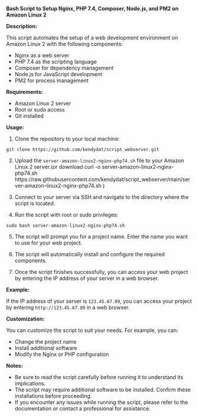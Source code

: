 <div _ngcontent-ng-c3190845649="" class="markdown markdown-main-panel ui-v2-enabled" dir="ltr" style="--animation-duration: 600ms; --fade-animation-function: cubic-bezier(0.05, 0.7, 0.91, 1);"><p data-sourcepos="3:1-3:85"><strong>Bash Script to Setup Nginx, PHP 7.4, Composer, Node.js, and PM2 on Amazon Linux 2</strong></p><p data-sourcepos="5:1-5:16"><strong>Description:</strong></p><p data-sourcepos="7:1-7:113">This script automates the setup of a web development environment on Amazon Linux 2 with the following components:</p><ul data-sourcepos="9:1-14:0">
<li data-sourcepos="9:1-9:23">Nginx as a web server</li>
<li data-sourcepos="10:1-10:35">PHP 7.4 as the scripting language</li>
<li data-sourcepos="11:1-11:36">Composer for dependency management</li>
<li data-sourcepos="12:1-12:36">Node.js for JavaScript development</li>
<li data-sourcepos="13:1-14:0">PM2 for process management</li>
</ul><p data-sourcepos="15:1-15:17"><strong>Requirements:</strong></p><ul data-sourcepos="17:1-20:0">
<li data-sourcepos="17:1-17:23">Amazon Linux 2 server</li>
<li data-sourcepos="18:1-18:21">Root or sudo access</li>
<li data-sourcepos="19:1-20:0">Git installed</li>
</ul><p data-sourcepos="21:1-21:10"><strong>Usage:</strong></p><ol data-sourcepos="23:1-24:0">
<li data-sourcepos="23:1-24:0">Clone the repository to your local machine:</li>
</ol><code-block _nghost-ng-c3863015178="" ng-version="0.0.0-PLACEHOLDER"><!----><div _ngcontent-ng-c3863015178="" class="code-block ng-star-inserted"><!----><pre _ngcontent-ng-c3863015178=""><code _ngcontent-ng-c3863015178="" role="text" data-test-id="code-content" class="code-container no-decoration-radius">git clone https://github.com/kendydat/script_webserver.git
</code></pre><!----><!----><!----><!----></div><!----></code-block><ol data-sourcepos="29:1-34:0" start="2">
<li data-sourcepos="29:1-30:0">
<p data-sourcepos="29:4-29:87">Upload the <code>server-amazon-linux2-nginx-php74.sh</code> file to your Amazon Linux 2 server.(or download <code-block>curl -o server-amazon-linux2-nginx-php74.sh https://raw.githubusercontent.com/kendydat/script_webserver/main/server-amazon-linux2-nginx-php74.sh</code-block>
)</p>
</li>
<li data-sourcepos="31:1-32:0">
<p data-sourcepos="31:4-31:92">Connect to your server via SSH and navigate to the directory where the script is located.</p>
</li>
<li data-sourcepos="33:1-34:0">
<p data-sourcepos="33:4-33:47">Run the script with root or sudo privileges:</p>
</li>
</ol><code-block _nghost-ng-c3863015178="" ng-version="0.0.0-PLACEHOLDER"><!----><div _ngcontent-ng-c3863015178="" class="code-block ng-star-inserted"><!----><pre _ngcontent-ng-c3863015178=""><code _ngcontent-ng-c3863015178="" role="text" data-test-id="code-content" class="code-container no-decoration-radius">sudo bash server-amazon-linux2-nginx-php74.sh
</code></pre><!----><!----><!----><!----></div><!----></code-block><ol data-sourcepos="39:1-44:0" start="5">
<li data-sourcepos="39:1-40:0">
<p data-sourcepos="39:4-39:102">The script will prompt you for a project name. Enter the name you want to use for your web project.</p>
</li>
<li data-sourcepos="41:1-42:0">
<p data-sourcepos="41:4-41:79">The script will automatically install and configure the required components.</p>
</li>
<li data-sourcepos="43:1-44:0">
<p data-sourcepos="43:4-43:133">Once the script finishes successfully, you can access your web project by entering the IP address of your server in a web browser.</p>
</li>
</ol><p data-sourcepos="45:1-45:12"><strong>Example:</strong></p><p data-sourcepos="47:1-47:131">If the IP address of your server is <code>123.45.67.89</code>, you can access your project by entering <code>http://123.45.67.89</code> in a web browser.</p><p data-sourcepos="49:1-49:18"><strong>Customization:</strong></p><p data-sourcepos="51:1-51:70">You can customize the script to suit your needs. For example, you can:</p><ul data-sourcepos="53:1-56:0">
<li data-sourcepos="53:1-53:25">Change the project name</li>
<li data-sourcepos="54:1-54:29">Install additional software</li>
<li data-sourcepos="55:1-56:0">Modify the Nginx or PHP configuration</li>
</ul><p data-sourcepos="57:1-57:10"><strong>Notes:</strong></p><ul data-sourcepos="59:1-62:0">
<li data-sourcepos="59:1-59:88">Be sure to read the script carefully before running it to understand its implications.</li>
<li data-sourcepos="60:1-60:108">The script may require additional software to be installed. Confirm these installations before proceeding.</li>
<li data-sourcepos="61:1-62:0">If you encounter any issues while running the script, please refer to the documentation or contact a professional for assistance.</li>
</ul></div>
